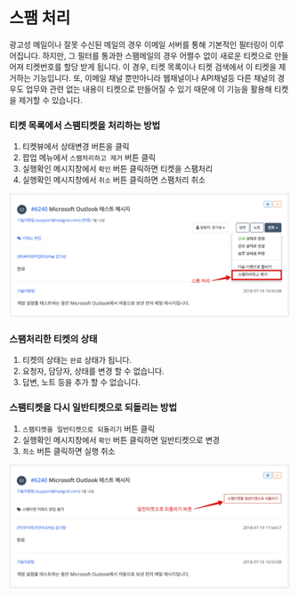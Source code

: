# 스팸 처리

광고성 메일이나 잘못 수신된 메일의 경우 이메일 서버를 통해 기본적인 필터링이 이루어집니다. 하지만, 그 필터를 통과한 스팸메일의 경우 어쩔수 없이 새로운 티켓으로 만들어져 티켓번호를 할당 받게 됩니다. 이 경우, 티켓 목록이나 티켓 검색에서 이 티켓을 제거하는 기능입니다. 또, 이메일 채널 뿐만아니라 웹채널이나 API채널등 다른 채널의 경우도 업무와 관련 없는 내용이 티켓으로 만들어질 수 있기 때문에 이 기능을 활용해 티켓을 제거할 수 있습니다.

### 티켓 목록에서 스팸티켓을 처리하는 방법
1. 티켓뷰에서 상태변경 버튼을 클릭
2. 팝업 메뉴에서 `스팸처리하고 제거` 버튼 클릭
3. 실행확인 메시지창에서 `확인` 버튼 클릭하면 티켓을 스팸처리
4. 실행확인 메시지창에서 `취소` 버튼 클릭하면 스팸처리 취소

![](./images/spam-ticket1.png)

### 스팸처리한 티켓의 상태
1. 티켓의 상태는 `완료` 상태가 됩니다.
2. 요청자, 담당자, 상태를 변경 할 수 없습니다.
3. 답변, 노트 등을 추가 할 수 없습니다.

### 스팸티켓을 다시 일반티켓으로 되돌리는 방법
1. `스팸티켓을 일반티켓으로 되돌리기` 버튼 클릭
2. 실행확인 메시지창에서 `확인` 버튼 클릭하면 일반티켓으로 변경
2. `최소` 버튼 클릭하면 실행 취소

![](./images/spam-ticket2.png)
